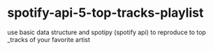 # spotify-api-5-top-tracks-playlist
use basic data structure and spotipy (spotify api) to reproduce to top _tracks of your favorite artist 
